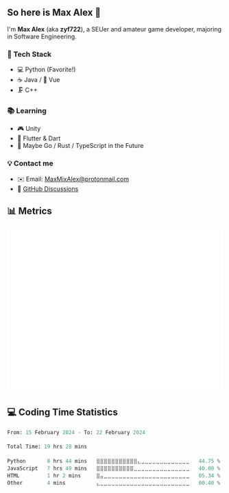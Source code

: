 ## So here is Max Alex 👋

I'm **Max Alex** (aka **zyf722**), a SEUer and amateur game developer, majoring in Software Engineering.

### 🚀 Tech Stack
- 💻 Python (Favorite!)
- ☕ Java / 🖖 Vue
- 🗜️ C++

### 📚 Learning
- 🎮 Unity
- 📱 Flutter & Dart
- 🚀 Maybe Go / Rust / TypeScript in the Future

### 💡 Contact me
- ✉️ Email: MaxMixAlex@protonmail.com
- 💬 [GitHub Discussions](https://github.com/zyf722/zyf722/discussions)

## 📊 Metrics
![Metrics](https://github.com/zyf722/zyf722/blob/main/github-metrics.svg)

## :computer: Coding Time Statistics
<!--START_SECTION:waka-->

```python
From: 15 February 2024 - To: 22 February 2024

Total Time: 19 hrs 28 mins

Python       8 hrs 44 mins   ⣿⣿⣿⣿⣿⣿⣿⣿⣿⣿⣿⣄⣀⣀⣀⣀⣀⣀⣀⣀⣀⣀⣀⣀⣀   44.75 %
JavaScript   7 hrs 49 mins   ⣿⣿⣿⣿⣿⣿⣿⣿⣿⣿⣀⣀⣀⣀⣀⣀⣀⣀⣀⣀⣀⣀⣀⣀⣀   40.00 %
HTML         1 hr 2 mins     ⣿⣤⣀⣀⣀⣀⣀⣀⣀⣀⣀⣀⣀⣀⣀⣀⣀⣀⣀⣀⣀⣀⣀⣀⣀   05.34 %
Other        4 mins          ⣄⣀⣀⣀⣀⣀⣀⣀⣀⣀⣀⣀⣀⣀⣀⣀⣀⣀⣀⣀⣀⣀⣀⣀⣀   00.40 %
```

<!--END_SECTION:waka-->
